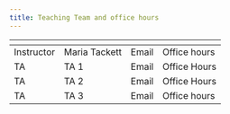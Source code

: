 ```yaml
---
title: Teaching Team and office hours
---
```


<style>
table {
  width: 100%;
}
</style>

<center>


| <span></span>         |  <span></span>            |  <span></span>     |     <span></span>         |
|------------|---------------|-------|--------------|
| Instructor | Maria Tackett | Email | Office hours |
| TA         | TA 1          | Email | Office Hours |
| TA         | TA 2          | Email | Office Hours |
| TA         | TA 3          | Email | Office hours |

</center>